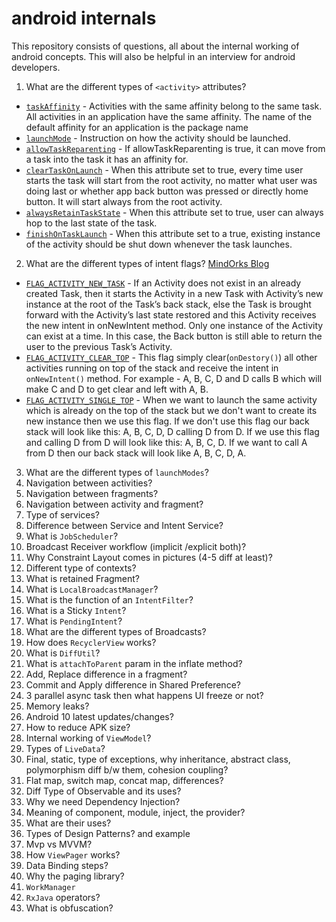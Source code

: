 # android internals
This repository consists of questions, all about the internal working of android concepts. This will also be helpful in an interview for android developers.

1. What are the different types of `<activity>` attributes?
 - [`taskAffinity`](https://developer.android.com/guide/topics/manifest/activity-element.html#aff) - Activities with the same affinity belong to the same task. All activities in an application have the same affinity. The name of the default affinity for an application is the package name
 - [`launchMode`](https://developer.android.com/guide/topics/manifest/activity-element.html#lmode) - Instruction on how the activity should be launched. 
 - [`allowTaskReparenting`](https://developer.android.com/guide/topics/manifest/activity-element.html#reparent) - If allowTaskReparenting is true, it can move from a task into the task it has an affinity for.
 - [`clearTaskOnLaunch`](https://developer.android.com/guide/topics/manifest/activity-element.html#clear) - When this attribute set to true, every time user starts the task will start from the root activity, no matter what user was doing last or whether app back button was pressed or directly home button. It will start always from the root activity.
 - [`alwaysRetainTaskState`](https://developer.android.com/guide/topics/manifest/activity-element.html#always) - When this attribute set to true, user can always hop to the last state of the task.
 - [`finishOnTaskLaunch`](https://developer.android.com/guide/topics/manifest/activity-element.html#finish) - When this attribute set to a true, existing instance of the activity should be shut down whenever the task launches.



2.  What are the different types of intent flags? [MindOrks Blog](https://blog.mindorks.com/android-task-and-back-stack-review-5017f2c18196)
 - [`FLAG_ACTIVITY_NEW_TASK`](https://developer.android.com/reference/android/content/Intent.html#FLAG_ACTIVITY_NEW_TASK) - If an Activity does not exist in an already created Task, then it starts the Activity in a new Task with Activity’s new instance at the root of the Task’s back stack, else the Task is brought forward with the Activity’s last state restored and this Activity receives the new intent in onNewIntent method. Only one instance of the Activity can exist at a time. In this case, the Back button is still able to return the user to the previous Task’s Activity.
 - [`FLAG_ACTIVITY_CLEAR_TOP`](https://developer.android.com/reference/android/content/Intent.html#FLAG_ACTIVITY_CLEAR_TOP) - This flag simply clear(`onDestory()`) all other activities running on top of the stack and receive the intent in `onNewIntent()` method. For example - A, B, C, D and D calls B which will make C and D to get clear and left with A, B. 
 - [`FLAG_ACTIVITY_SINGLE_TOP`](https://developer.android.com/reference/android/content/Intent.html#FLAG_ACTIVITY_SINGLE_TOP) - When we want to launch the same activity which is already on the top of the stack but we don't want to create its new instance then we use this flag. If we don't use this flag our back stack will look like this: A, B, C, D, D calling D from D. If we use this flag and calling D from D will look like this: A, B, C, D. If we want to call A from D then our back stack will look like A, B, C, D, A. 
 
3.  What are the different types of  `launchModes`?
4.  Navigation between activities?
5.  Navigation between fragments?
6.  Navigation between activity and fragment?
7.  Type of services?
8.  Difference between Service and Intent Service?
9.  What is  `JobScheduler`?
10.  Broadcast Receiver workflow (implicit /explicit both)?
11.  Why Constraint Layout comes in pictures (4-5 diff at least)?
12.  Different type of contexts?
13.  What is retained Fragment?
14.  What is  `LocalBroadcastManager`?
15.  What is the function of an  `IntentFilter`?
16.  What is a Sticky  `Intent`?
17.  What is  `PendingIntent`?
18.  What are the different types of Broadcasts?
19.  How does  `RecyclerView`  works?
20.  What is  `DiffUtil`?
21.  What is  `attachToParent`  param in the inflate method?
22.  Add, Replace difference in a fragment?
23.  Commit and Apply difference in Shared Preference?
24.  3 parallel async task then what happens UI freeze or not?
25.  Memory leaks?
26.  Android 10 latest updates/changes?
27.  How to reduce APK size?
28.  Internal working of  `ViewModel`?
29.  Types of  `LiveData`?
30.  Final, static, type of exceptions, why inheritance, abstract class, polymorphism diff b/w them, cohesion coupling?
31.  Flat map, switch map, concat map, differences?
32.  Diff Type of Observable and its uses?
33.  Why we need Dependency Injection?
34.  Meaning of component, module, inject, the provider?
35.  What are their uses?
36.  Types of Design Patterns? and example
37.  Mvp vs MVVM?
38.  How  `ViewPager`  works?
39.  Data Binding steps?
40.  Why the paging library?
41.  `WorkManager`
42.  `RxJava`  operators?
43.  What is obfuscation?
